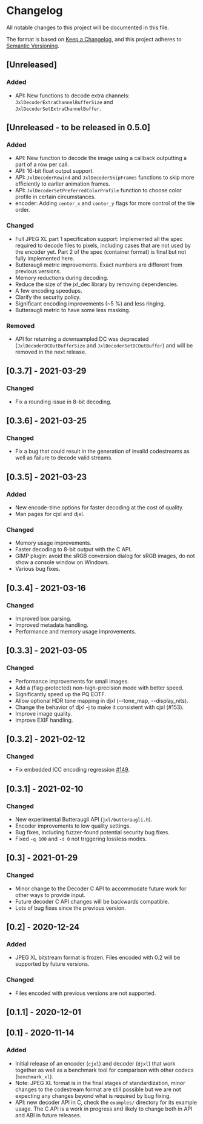 # Changelog

All notable changes to this project will be documented in this file.

The format is based on [Keep a Changelog](https://keepachangelog.com/en/1.0.0/),
and this project adheres to [Semantic Versioning](https://semver.org/spec/v2.0.0.html).

## [Unreleased]
### Added
 - API: New functions to decode extra channels:
   `JxlDecoderExtraChannelBufferSize` and `JxlDecoderSetExtraChannelBuffer`.

## [Unreleased - to be released in 0.5.0]
### Added
 - API: New function to decode the image using a callback outputting a part of a
   row per call.
 - API: 16-bit float output support.
 - API: `JxlDecoderRewind` and `JxlDecoderSkipFrames` functions to skip more
   efficiently to earlier animation frames.
 - API: `JxlDecoderSetPreferredColorProfile` function to choose color profile in
   certain circumstances.
 - encoder: Adding `center_x` and `center_y` flags for more control of the tile order. 

### Changed
 - Full JPEG XL part 1 specification support: Implemented all the spec required
   to decode files to pixels, including cases that are not used by the encoder
   yet. Part 2 of the spec (container format) is final but not fully implemented
   here.
 - Butteraugli metric improvements. Exact numbers are different from previous
   versions.
 - Memory reductions during decoding.
 - Reduce the size of the jxl_dec library by removing dependencies.
 - A few encoding speedups.
 - Clarify the security policy.
 - Significant encoding improvements (~5 %) and less ringing.
 - Butteraugli metric to have some less masking.

### Removed
- API for returning a downsampled DC was deprecated
  (`JxlDecoderDCOutBufferSize` and `JxlDecoderSetDCOutBuffer`) and will be
  removed in the next release.

## [0.3.7] - 2021-03-29
### Changed
 - Fix a rounding issue in 8-bit decoding.

## [0.3.6] - 2021-03-25
### Changed
 - Fix a bug that could result in the generation of invalid codestreams as
   well as failure to decode valid streams.

## [0.3.5] - 2021-03-23
### Added
 - New encode-time options for faster decoding at the cost of quality.
 - Man pages for cjxl and djxl.

### Changed
 - Memory usage improvements.
 - Faster decoding to 8-bit output with the C API.
 - GIMP plugin: avoid the sRGB conversion dialog for sRGB images, do not show
   a console window on Windows.
 - Various bug fixes.

## [0.3.4] - 2021-03-16
### Changed
 - Improved box parsing.
 - Improved metadata handling.
 - Performance and memory usage improvements.

## [0.3.3] - 2021-03-05
### Changed
 - Performance improvements for small images.
 - Add a (flag-protected) non-high-precision mode with better speed.
 - Significantly speed up the PQ EOTF.
 - Allow optional HDR tone mapping in djxl (--tone_map, --display_nits).
 - Change the behavior of djxl -j to make it consistent with cjxl (#153).
 - Improve image quality.
 - Improve EXIF handling.

## [0.3.2] - 2021-02-12
### Changed
 - Fix embedded ICC encoding regression
   [#149](https://gitlab.com/wg1/jpeg-xl/-/issues/149).

## [0.3.1] - 2021-02-10
### Changed
 - New experimental Butteraugli API (`jxl/butteraugli.h`).
 - Encoder improvements to low quality settings.
 - Bug fixes, including fuzzer-found potential security bug fixes.
 - Fixed `-q 100` and `-d 0` not triggering lossless modes.

## [0.3] - 2021-01-29
### Changed
 - Minor change to the Decoder C API to accommodate future work for other ways
   to provide input.
 - Future decoder C API changes will be backwards compatible.
 - Lots of bug fixes since the previous version.

## [0.2] - 2020-12-24
### Added
 - JPEG XL bitstream format is frozen. Files encoded with 0.2 will be supported
   by future versions.

### Changed
 - Files encoded with previous versions are not supported.

## [0.1.1] - 2020-12-01

## [0.1] - 2020-11-14
### Added
 - Initial release of an encoder (`cjxl`) and decoder (`djxl`) that work
   together as well as a benchmark tool for comparison with other codecs
   (`benchmark_xl`).
 - Note: JPEG XL format is in the final stages of standardization, minor changes
   to the codestream format are still possible but we are not expecting any
   changes beyond what is required by bug fixing.
 - API: new decoder API in C, check the `examples/` directory for its example
   usage. The C API is a work in progress and likely to change both in API and
   ABI in future releases.

